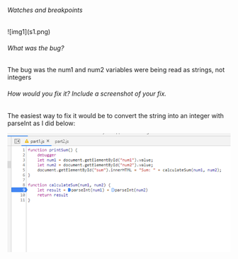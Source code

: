 <h6> Watches and breakpoints </h6>
![img1](s1.png)

<h6> What was the bug? </h6>
The bug was the num1 and num2 variables were being read as strings, not integers <br>

<h6> How would you fix it? Include a screenshot of your fix. </h6>
The easiest way to fix it would be to convert the string into an integer with parseInt as I did below: <br>

![img2](s2.png)
